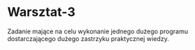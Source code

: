 # Warsztat-3
Zadanie mające na celu wykonanie jednego dużego programu dostarczającego dużego zastrzyku praktycznej wiedzy.
